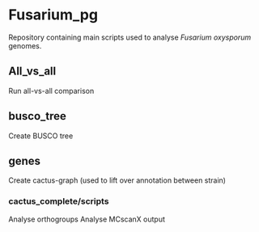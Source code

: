 # Fusarium_pg

Repository containing main scripts used to analyse <i>Fusarium oxysporum</i> genomes.

## All_vs_all
Run all-vs-all comparison

## busco_tree
Create BUSCO tree

## genes
Create cactus-graph (used to lift over annotation between strain)
### cactus_complete/scripts
Analyse orthogroups
Analyse MCscanX output
